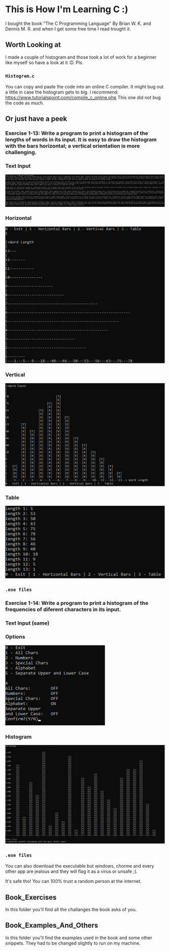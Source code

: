 # This is How I'm Learning C :)

I bought the book "The C Programming Language" By Brian W. K. and Dennis M. R. and when I get some free time I read trought it.

## Worth Looking at

I made a couple of histogram and those took a lot of work for a beginner like myself so have a look at it :D. Pls.

### `Histogram.c`
You can copy and paste the code into an online C compiler. It might bug out a little in case the histogram gets to big. 
I recommend: https://www.tutorialspoint.com/compile_c_online.php
This one did not bug the code as much.

## Or just have a peek

### Exercise 1-13: Write a program to print a histogram of the lengths of words in its input. It is easy to draw the histogram with the bars horizontal; a vertical orientation is more challenging.

### Text Input

![plot](./txt_input.png)

### Horizontal

![plot](./horz.png)

### Vertical

![plot](./vert.png)

### Table

![plot](./table.png)

### `.exe files`

### Exercise 1-14: Write a program to print a histogram of the frequencies of diferent characters in its input.

### Text Input (same)

### Options

![plot](./select.png)

### Histogram

![plot](./Histogram2.png)

### `.exe files`

You can also download the executable but windows, chorme and every other app are jealous and they will flag it as a virus or unsafe ;(.

It's safe tho! You can 100% trust a random person at the internet. 

## Book_Exercises

In this folder you'll find all the challanges the book asks of you.

## Book_Examples_And_Others

In this folder you'll find the examples used in the book and some other snippets. They had to be changed slightly to run on my machine.
